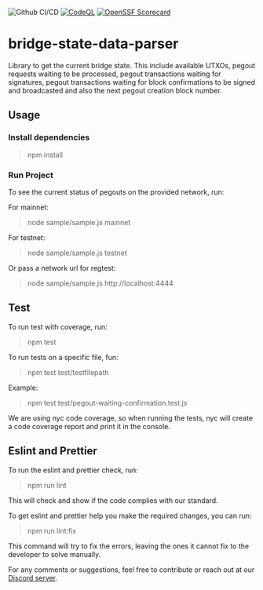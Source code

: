 ![Github CI/CD](https://github.com/rsksmart/bridge-state-data-parser/actions/workflows/workflow.yml/badge.svg)
[![CodeQL](https://github.com/rsksmart/bridge-state-data-parser/workflows/CodeQL/badge.svg)](https://github.com/rsksmart/bridge-state-data-parser/actions?query=workflow%3ACodeQL)
[![OpenSSF Scorecard](https://api.scorecard.dev/projects/github.com/rsksmart/bridge-state-data-parser/badge)](https://scorecard.dev/viewer/?uri=github.com/rsksmart/bridge-state-data-parser)

# bridge-state-data-parser

Library to get the current bridge state. This include available UTXOs, pegout requests waiting to be processed, pegout transactions waiting for signatures, pegout transactions waiting for block confirmations to be signed and broadcasted and also the next pegout creation block number.

## Usage

### Install dependencies

> npm install

### Run Project

To see the current status of pegouts on the provided network, run:

For mainnet:

> node sample/sample.js mainnet

For testnet:

> node sample/sample.js testnet

Or pass a network url for regtest:

> node sample/sample.js http://localhost:4444

## Test

To run test with coverage, run:

> npm test

To run tests on a specific file, fun:

> npm test test/testfilepath

Example:

> npm test test/pegout-waiting-confirmation.test.js

We are using nyc code coverage, so when running the tests, nyc will create a code coverage report and print it in the console.

## Eslint and Prettier

To run the eslint and prettier check, run:

> npm run lint

This will check and show if the code complies with our standard.

To get eslint and prettier help you make the required changes, you can run:

> npm run lint:fix

This command will try to fix the errors, leaving the ones it cannot fix to the developer to solve manually.

For any comments or suggestions, feel free to contribute or reach out at our [Discord server](https://discord.gg/rootstock).
